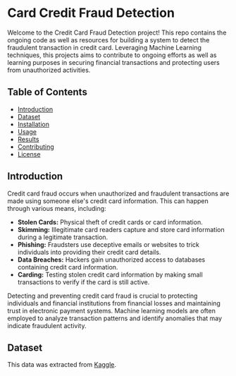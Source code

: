 # Card Credit Fraud Detection
Welcome to the Credit Card Fraud Detection project! This repo contains the ongoing code as well as resources for building a system to detect the fraudulent transaction in credit card. Leveraging Machine Learning techniques, this projects aims to contribute to ongoing efforts as well as learning purposes in securing financial transactions and protecting users from unauthorized activities.

## Table of Contents

- [Introduction](#introduction)
- [Dataset](#dataset)
- [Installation](#installation)
- [Usage](#usage)
- [Results](#results)
- [Contributing](#contributing)
- [License](#license)

## Introduction
Credit card fraud occurs when unauthorized and fraudulent transactions are made using someone else's credit card information. This can happen through various means, including:

- **Stolen Cards:** Physical theft of credit cards or card information.
- **Skimming:** Illegitimate card readers capture and store card information during a legitimate transaction.
- **Phishing:** Fraudsters use deceptive emails or websites to trick individuals into providing their credit card details.
- **Data Breaches:** Hackers gain unauthorized access to databases containing credit card information.
- **Carding:** Testing stolen credit card information by making small transactions to verify if the card is still active.

Detecting and preventing credit card fraud is crucial to protecting individuals and financial institutions from financial losses and maintaining trust in electronic payment systems. Machine learning models are often employed to analyze transaction patterns and identify anomalies that may indicate fraudulent activity.


## Dataset
This data was extracted from [Kaggle](https://www.kaggle.com/datasets/mlg-ulb/creditcardfraud/data).
